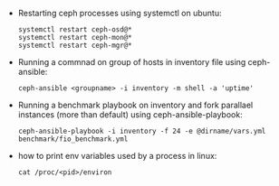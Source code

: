 - Restarting ceph processes using systemctl on ubuntu:

     ```
    systemctl restart ceph-osd@*
    systemctl restart ceph-mon@*
    systemctl restart ceph-mgr@*
   ```      
- Running a commnad on group of hosts in inventory file using ceph-ansible:

   `ceph-ansible <groupname> -i inventory -m shell -a 'uptime' `
 
- Running a benchmark playbook on inventory and fork parallael instances (more than default) using ceph-ansible-playbook:

  `ceph-ansible-playbook -i inventory -f 24 -e @dirname/vars.yml benchmark/fio_benchmark.yml `

- how to print env variables used by a process in linux:

  `cat /proc/<pid>/environ`

